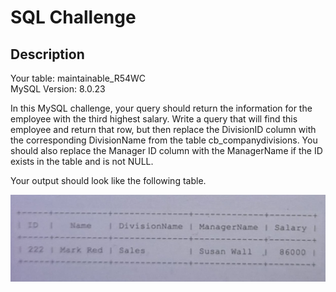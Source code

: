 # SQL Challenge

## Description

Your table: maintainable_R54WC <br />
MySQL Version: 8.0.23

In this MySQL challenge, your query should return the information for the employee with the third highest salary. Write a query that will find this employee and return that row, but then replace the DivisionID column with the corresponding DivisionName from the table cb_companydivisions. You should also replace the Manager ID column with the ManagerName if the ID exists in the table and is not NULL.

Your output should look like the following table.

![SQL Challenge](/assets/sql-challenge.jpeg)
